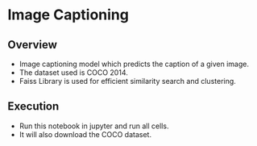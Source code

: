 # Image Captioning
## Overview
- Image captioning model which predicts the caption of a given image.
- The dataset used is COCO 2014.
- Faiss Library is used for efficient similarity search and clustering.

## Execution  
- Run this notebook in jupyter and run all cells.
- It will also download the COCO dataset.
